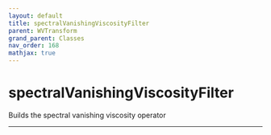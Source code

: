 ```yaml
---
layout: default
title: spectralVanishingViscosityFilter
parent: WVTransform
grand_parent: Classes
nav_order: 168
mathjax: true
---
```


#  spectralVanishingViscosityFilter

Builds the spectral vanishing viscosity operator


---


